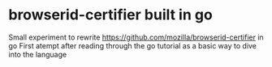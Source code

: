 # browserid-certifier built in go

Small experiment to rewrite https://github.com/mozilla/browserid-certifier in go
First atempt after reading through the go tutorial as a basic way to dive into the language

